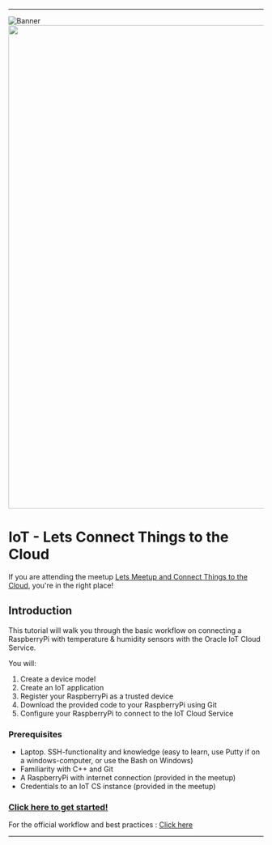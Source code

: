 
----

![Banner](images/meetupbanner.png)
<img align="center" src="images/meetupbanner.png" width = "956px">

# IoT - Lets Connect Things to the Cloud #

If you are attending the meetup [Lets Meetup and Connect Things to the Cloud](https://www.meetup.com/DiscoTech-By-Oracle/events/240960241/ "Lets Meetup and Connect Things to the Cloud"), you're in the right place!

## Introduction	##

This tutorial will walk you through the basic workflow on connecting a RaspberryPi with temperature & humidity sensors with the Oracle IoT Cloud Service. 

You will:
1. Create a device model
2. Create an IoT application
3. Register your RaspberryPi as a trusted device
4. Download the provided code to your RaspberryPi using Git
5. Configure your RaspberryPi to connect to the IoT Cloud Service

### Prerequisites ###

+ Laptop. SSH-functionality and knowledge (easy to learn, use Putty if on a windows-computer, or use the Bash on Windows)
+ Familiarity with C++ and Git
+ A RaspberryPi with internet connection (provided in the meetup)
+ Credentials to an IoT CS instance (provided in the meetup)


### [Click here to get started!](instructions/devicemodel.md) ###

For the official workflow and best practices : [Click here](https://docs.oracle.com/en/cloud/paas/iot-cloud/iotgs/workflow-implementing-cloud-service.html "Workflow for Implementing the Cloud Service")

---